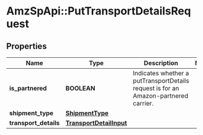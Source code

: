 # AmzSpApi::PutTransportDetailsRequest

## Properties
Name | Type | Description | Notes
------------ | ------------- | ------------- | -------------
**is_partnered** | **BOOLEAN** | Indicates whether a putTransportDetails request is for an Amazon-partnered carrier. | 
**shipment_type** | [**ShipmentType**](ShipmentType.md) |  | 
**transport_details** | [**TransportDetailInput**](TransportDetailInput.md) |  | 

